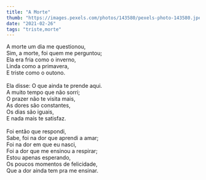 ```yaml
---
title: "A Morte"
thumb: "https://images.pexels.com/photos/143580/pexels-photo-143580.jpeg"
date: "2021-02-26"
tags: "triste,morte"
---
```

A morte um dia me questionou,  
Sim, a morte, foi quem me perguntou;  
Ela era fria como o inverno,  
Linda como a primavera,  
E triste como o outono.  
<br />
Ela disse: O que ainda te prende aqui.  
A muito tempo que não sorri;  
O prazer não te visita mais,  
As dores são constantes,  
Os dias são iguais,  
E nada mais te satisfaz.  
<br />
Foi então que respondi,  
Sabe, foi na dor que aprendi a amar;  
Foi na dor em que eu nasci,  
Foi a dor que me ensinou a respirar;  
Estou apenas esperando,  
Os poucos momentos de felicidade,  
Que a dor ainda tem pra me ensinar.  
